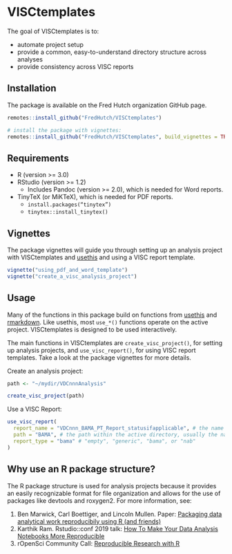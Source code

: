 
<!-- README.md is generated from README.Rmd. Please edit that file -->

# VISCtemplates

The goal of VISCtemplates is to:

- automate project setup
- provide a common, easy-to-understand directory structure across
  analyses
- provide consistency across VISC reports

## Installation

The package is available on the Fred Hutch organization GitHub page.

``` r
remotes::install_github("FredHutch/VISCtemplates")

# install the package with vignettes:
remotes::install_github("FredHutch/VISCtemplates", build_vignettes = TRUE)
```

## Requirements

- R (version \>= 3.0)
- RStudio (version \>= 1.2)
  - Includes Pandoc (version \>= 2.0), which is needed for Word reports.
- TinyTeX (or MiKTeX), which is needed for PDF reports.
  - `install.packages(“tinytex”)`
  - `tinytex::install_tinytex()`

## Vignettes

The package vignettes will guide you through setting up an analysis
project with VISCtemplates and
[usethis](https://github.com/r-lib/usethis) and using a VISC report
template.

``` r
vignette("using_pdf_and_word_template")
vignette("create_a_visc_analysis_project")
```

## Usage

Many of the functions in this package build on functions from
[usethis](https://github.com/r-lib/usethis) and
[rmarkdown](https://github.com/rstudio/rmarkdown). Like usethis, most
`use_*()` functions operate on the active project. VISCtemplates is
designed to be used interactively.

The main functions in VISCtemplates are `create_visc_project()`, for
setting up analysis projects, and `use_visc_report()`, for using VISC
report templates. Take a look at the package vignettes for more details.

Create an analysis project:

``` r
path <- "~/mydir/VDCnnnAnalysis"

create_visc_project(path)
```

Use a VISC Report:

``` r
use_visc_report(
  report_name = "VDCnnn_BAMA_PT_Report_statusifapplicable", # the name of the report file
  path = "BAMA", # the path within the active directory, usually the name of the assay
  report_type = "bama" # "empty", "generic", "bama", or "nab"
)
```

## Why use an R package structure?

The R package structure is used for analysis projects because it
provides an easily recognizable format for file organization and allows
for the use of packages like devtools and roxygen2. For more
information, see:

1.  Ben Marwick, Carl Boettiger, and Lincoln Mullen. Paper: [Packaging
    data analytical work reproducibily using R (and
    friends)](https://peerj.com/preprints/3192/)
2.  Karthik Ram. Rstudio::conf 2019 talk: [How To Make Your Data
    Analysis Notebooks More
    Reproducible](https://github.com/karthik/rstudio2019)
3.  rOpenSci Community Call: [Reproducible Research with
    R](https://ropensci.org/commcalls/2019-07-30/)
